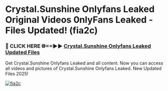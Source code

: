 # Crystal.Sunshine Onlyfans Leaked Original Videos 0nlyFans Leaked - Files Updated! (fia2c)

<h3>🔴 CLICK HERE 🌐==►► <a href="https://tinyurl.com/2jnfzry5" rel="nofollow">Crystal.Sunshine Onlyfans Leaked Updated Files</a></h3>

Get Crystal.Sunshine Onlyfans Leaked and all content. Now you can access all videos and pictures of Crystal.Sunshine Onlyfans Leaked. New Updated Files 2025!

[![fia2c](https://i.imgur.com/GyGTBgg.gif)](https://tinyurl.com/2jnfzry5)
